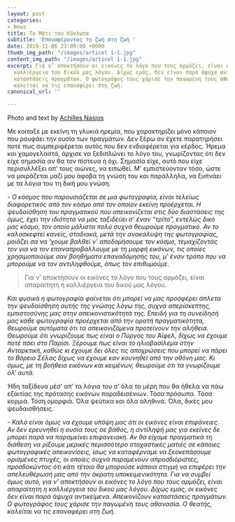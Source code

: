 ```yaml
---
layout: post
categories:
- News
title: Το Μάτι του Κύκλωπα
subtitle: 'Επαναφέροντας τη ζωή στη ζωή '
date: 2019-11-06 23:00:00 +0000
thumb_img_path: "/images/articel 1-1.jpg"
content_img_path: "/images/articel 1-1.jpg"
excerpt: Για ν’ αποκτήσουν οι εικόνες το λόγο που τους αρμόζει, είναι απαραίτητη η
  καλλιέργεια του δικού μας λόγου. Δίχως εμάς, δεν είναι παρά άψυχα αντικείμενα. Απεικονίζουν
  καταστάσεις πραγμάτων. Ο φωτογράφος τους χάρισε την παγωμένη τους αθανασία. Ο θεατής,
  καλείται να τις επαναφέρει στη ζωή.
canonical_url: ''

---
```

Photo and text by [Achilles Nasios](https://anikon.org/)

Με κοίταξε με εκείνη τη γλυκιά ηρεμία, που χαρακτηρίζει μόνο κάποιον που ρουφάει την ουσία των πραγμάτων. Δεν ξέρω αν έχετε παρατηρήσει ποτέ πως συμπεριφέρεται αυτός που δεν ενδιαφέρεται για κέρδος. Ήρεμα και χαμογελαστά, άρχισε να ξεδιπλώνει το λόγο του, γνωρίζοντας ότι δεν είχε σημασία αν θα τον πίστευα ή όχι. Σημασία είχε, αυτό που είχε περισυλλέξει απ’ τους αιώνες, να ειπωθεί. Μ' εμπιστεύονταν τόσο, ώστε να μοιράζεται μαζί μου άφοβα τη γνώση του και παράλληλα, να ξυπνάει με τα λόγια του τη δική μου γνώση.

\- _Ο κόσμος που παρουσιάζεται σε μια φωτογραφία, είναι τελείως διαφορετικός από τον κόσμο από τον οποίον εκείνη προέρχεται. Η ψευδαίσθηση του πραγματικού που απεικονίζεται στις δύο διαστάσεις της όμως, έχει την ιδιότητα να μας ταξιδεύει σ’ έναν “τρίτο”, εντελώς δικό μας κόσμο, τον οποίο μάλιστα πολύ συχνά θεωρούμε πραγματικό. Αν το καλοσκεφτεί κανείς, σταδιακά, μετά την ανακάλυψη της φωτογραφίας, μοιάζει σα να ‘χουμε βαλθεί ν’ αποδομήσουμε τον κόσμο, τεμαχίζοντάς τον για να τον επαναπροβάλλουμε με τη μορφή εικόνων, τις οποίες χρησιμοποιούμε σαν βοηθήματα επαναδόμησής του, μ’ έναν τρόπο που να μπορούμε να τον αντιληφθούμε, όπως τον επιθυμούμε._

> Για ν’ αποκτήσουν οι εικόνες το λόγο που τους αρμόζει, είναι απαραίτητη η καλλιέργεια του δικού μας λόγου.

_Και φυσικά η φωτογραφία φαίνεται ότι μπορεί να μας προσφέρει άπλετα την ψευδαίσθηση αυτής της γνώσης λόγω της, συχνά απερίσκεπτης, εμπιστοσύνης μας στην απεικονιστικότητά της. Επειδή για τη συνείδησή μας κάθε φωτογραφία προέρχεται από την ορατή πραγματικότητα, θεωρούμε αυτόματα ότι τα απεικονιζόμενα προτείνουν την αλήθεια. Θεωρούμε ότι γνωρίζουμε πως είναι ο Πύργος του Άϊφελ, δίχως να έχουμε ποτέ πάει στο Παρίσι. Ξέρουμε πως είναι το ηλιοβασίλεμα στην Ανταρκτική, καθώς κι έχουμε δει όλες τις αποχρώσεις που μπορεί να πάρει το Βόρειο Σέλας δίχως να έχουμε καν κουνηθεί από την οθόνη μας. Κι όμως, με τη βοήθεια εικόνων και κειμένων, θεωρούμε ότι τα γνωρίζουμε όλ’ αυτά._

Ήδη ταξίδευα μέσ’ απ’ τα λόγια του σ’ όλα τα μέρη που θα ήθελα να πάω εξαιτίας της πρότασης εικόνων παραδεισένιων. Τόσα πρόσωπα. Τόσα κορμιά. Τόση ομορφιά. Όλα ψεύτικα και όλα αληθινά. Όλα, δικές μου ψευδαισθήσεις.

\- _Καλό είναι όμως να έχουμε υπόψη μας ότι οι εικόνες είναι επιφάνειες. Αν δεν ερευνηθεί η ουσία τους σε βάθος, η αντίληψή μας για εκείνες δε μπορεί παρά να παραμείνει επιφανειακή. Αν θα είχαμε πραγματικά τη διάθεση να ρίξουμε μερικές περισσότερο στοχαστικές ματιές σε κάποιες φωτογραφικές απεικονίσεις, ίσως να καταφέρναμε να ξεσκεπάσουμε ορισμένες πτυχές, οι οποίες συχνά παραμένουν απροσδιόριστες, προσδοκώντας ότι κάτι τέτοιο θα μπορούσε κάποια στιγμή να επιφέρει την απελευθέρωσή μας από την άκρατη υποκειμενικότητα. Για να συμβεί όμως αυτό, για ν’ αποκτήσουν οι εικόνες το λόγο που τους αρμόζει, είναι απαραίτητη η καλλιέργεια του δικού μας λόγου. Δίχως εμάς, οι εικόνες δεν είναι παρά άψυχα αντικείμενα. Απεικονίζουν καταστάσεις πραγμάτων. Ο φωτογράφος τους χάρισε την παγωμένη τους αθανασία. Ο θεατής, καλείται να τις επαναφέρει στη ζωή._